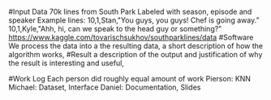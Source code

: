 #Input Data
70k lines from South Park 
Labeled with season, episode and speaker
Example lines:
10,1,Stan,"You guys, you guys! Chef is going away.”
10,1,Kyle,"Ahh, hi, can we speak to the head guy or something?”
https://www.kaggle.com/tovarischsukhov/southparklines/data
#Software
We process the data into a 
<description of our program>
the resulting data, a short description of how the algorithm works, 
#Result
a description of the output and justification of why the result is interesting and useful, 

#Work Log
Each person did roughly equal amount of work
Pierson: KNN
Michael: Dataset, Interface
Daniel: Documentation, Slides
